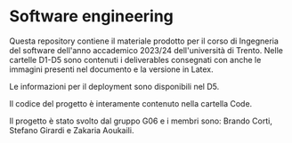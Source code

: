 # Software engineering
Questa repository contiene il materiale prodotto per il corso di Ingegneria del software dell'anno accademico 2023/24 dell'università di Trento.
Nelle cartelle D1-D5 sono contenuti i deliverables consegnati con anche le immagini presenti nel documento e la versione in Latex.

Le informazioni per il deployment sono disponibili nel D5.

Il codice del progetto è interamente contenuto nella cartella Code.

Il progetto è stato svolto dal gruppo G06 e i membri sono: Brando Corti, Stefano Girardi e Zakaria Aoukaili.




